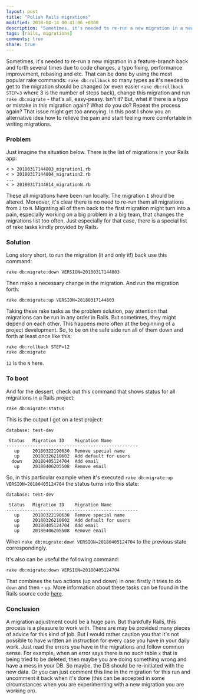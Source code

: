 ```yaml
---
layout: post
title: "Polish Rails migrations"
modified: 2018-04-14 00:41:06 +0300
description: "Sometimes, it's needed to re-run a new migration in a new pull request back and forth several times after code changes, rebasing and etc. The process gets annoying when there are many migrations in the PR and that one, that's being changed, is somewhere in the middle of the history. In this post there is a solution how to relieve the pain."
tags: [rails, migrations]
comments: true
share: true
---
```


Sometimes, it's needed to re-run a new migration in a feature-branch back and forth several times due to code changes, a typo fixing, performance improvement, rebasing and etc. That can be done by using the most popular rake commands: `rake db:rollback` so many types as it's needed to get to the migration should be changed (or even easier `rake db:rollback STEP=3` where 3 is the number of steps back), change this migration and run `rake db:migrate` - that's all, easy-peasy. Isn't it? But, what if there is a typo or mistake in this migration again? What do you do? Repeat the process again? That issue might get too annoying. In this post I show you an alternative idea how to relieve the pain and start feeling more comfortable in writing migrations.

### Problem

Just imagine the situation below. There is the list of migrations in your Rails app:

```
< > 20180317144803_migration1.rb
< > 20180317144804_migration2.rb
...
< > 20180317144814_migrationN.rb
```

These all migrations have been run locally. The migration `1` should be altered. Moreover, it's clear there is no need to re-run them all migrations from `2` to `N`. Migrating all of them back to the first migration might turn into a pain, especially working on a big problem in a big team, that changes the migrations list too often. Just especially for that case, there is a special list of rake tasks kindly provided by Rails.


### Solution

Long story short, to run the migration (it and only it!) back use this command:

```
rake db:migrate:down VERSION=20180317144803
```

Then make a necessary change in the migration. And run the migration forth:

```
rake db:migrate:up VERSION=20180317144803
```

Taking these rake tasks as the problem solution, pay attention that migrations can be run in any order in Rails. But sometimes, they might depend on each other. This happens more often at the beginning of a project development. So, to be on the safe side run all of them down and forth at least once like this:

```
rake db:rollback STEP=12
rake db:migrate
```

`12` is the `N` here.


### To boot

And for the dessert, check out this command that shows status for all migrations in a Rails project:

```
rake db:migrate:status
```

This is the output I got on a test project:

```
database: test-dev

 Status   Migration ID    Migration Name
--------------------------------------------------
   up     20180322190630  Remove special name
   up     20180326210602  Add default for users
  down    20180405124704  Add email
   up     20180406205508  Remove email
```

So, in this particular example when it's executed `rake db:migrate:up VERSION=20180405124704` the status turns into this state:

```
database: test-dev

 Status   Migration ID    Migration Name
--------------------------------------------------
   up     20180322190630  Remove special name
   up     20180326210602  Add default for users
   up     20180405124704  Add email
   up     20180406205508  Remove email
```

When `rake db:migrate:down VERSION=20180405124704` to the previous state correspondingly.

It's also can be useful the following command:

```
rake db:migrate:down VERSION=20180405124704
```

That combines the two actions (up and down) in one: firstly it tries to do `down` and then - `up`. More information about these tasks can be found in the Rails source code [here](https://github.com/rails/rails/blob/0a353a97869b2af256d4253533beeb38303cf753/activerecord/lib/active_record/railties/databases.rake#L108-L148).

### Conclusion

A migration adjustment could be a huge pain. But thankfully Rails, this process is a pleasure to work with. There are may be provided many pieces of advice for this kind of job. But I would rather caution you that it's not possible to have written an instruction for every case you have in your daily work. Just read the errors you have in the migrations and follow common sense. For example, when an error says there is no such table `x` that is being tried to be deleted, then maybe you are doing something wrong and have a mess in your DB. So maybe, the DB should be re-initiated with the new data. Or you can just comment this line in the migration for this run and uncomment it back when it's done (this can be accepted in some circumstances when you are experimenting with a new migration you are working on).

